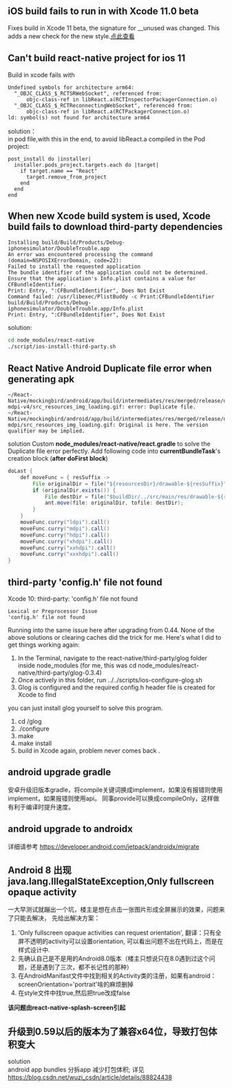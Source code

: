 ## iOS build fails to run in with Xcode 11.0 beta

Fixes build in Xcode 11 beta, the signature for __unused was changed. This adds a new check for the new style.[点此查看](https://github.com/facebook/react-native/pull/25146)

## Can't build react-native project for ios 11
Build in xcode fails with
```
Undefined symbols for architecture arm64:
  "_OBJC_CLASS_$_RCTSRWebSocket", referenced from:
      objc-class-ref in libReact.a(RCTInspectorPackagerConnection.o)
  "_OBJC_CLASS_$_RCTReconnectingWebSocket", referenced from:
      objc-class-ref in libReact.a(RCTPackagerConnection.o)
ld: symbol(s) not found for architecture arm64
```

solution：  
in pod file,with this in the end, to avoid libReact.a compiled in the Pod project:
```pod
post_install do |installer|
  installer.pods_project.targets.each do |target|
    if target.name == "React"
      target.remove_from_project
    end
  end
end
```


## When new Xcode build system is used, Xcode build fails to download third-party dependencies
```
Installing build/Build/Products/Debug-iphonesimulator/DoubleTrouble.app
An error was encountered processing the command (domain=NSPOSIXErrorDomain, code=22):
Failed to install the requested application
The bundle identifier of the application could not be determined.
Ensure that the application's Info.plist contains a value for CFBundleIdentifier.
Print: Entry, ":CFBundleIdentifier", Does Not Exist
Command failed: /usr/libexec/PlistBuddy -c Print:CFBundleIdentifier build/Build/Products/Debug-iphonesimulator/DoubleTrouble.app/Info.plist
Print: Entry, ":CFBundleIdentifier", Does Not Exist
```

solution:  
```bash
cd node_modules/react-native
./script/ios-install-third-party.sh
```

## React Native Android Duplicate file error when generating apk
```
~/React-Native/mockingbird/android/app/build/intermediates/res/merged/release/drawable-mdpi-v4/src_resources_img_loading.gif: error: Duplicate file.
~/React-Native/mockingbird/android/app/build/intermediates/res/merged/release/drawable-mdpi/src_resources_img_loading.gif: Original is here. The version qualifier may be implied.
```

solution
Custom **node_modules/react-native/react.gradle** to solve the Duplicate file error perfectly. Add following code into **currentBundleTask**'s creation block (**after doFirst block**)
```java
doLast {
    def moveFunc = { resSuffix ->
        File originalDir = file("${resourcesDir}/drawable-${resSuffix}");
        if (originalDir.exists()) {
            File destDir = file("$buildDir/../src/main/res/drawable-${resSuffix}");
            ant.move(file: originalDir, tofile: destDir);
        }
    }
    moveFunc.curry("ldpi").call()
    moveFunc.curry("mdpi").call()
    moveFunc.curry("hdpi").call()
    moveFunc.curry("xhdpi").call()
    moveFunc.curry("xxhdpi").call()
    moveFunc.curry("xxxhdpi").call()
}
```


## third-party  'config.h' file not found
Xcode 10: third-party: 'config.h' file not found
```
Lexical or Preprocessor Issue
'config.h' file not found
```
Running into the same issue here after upgrading from 0.44. None of the above solutions or clearing caches did the trick for me. Here's what I did to get things working again:
1. In the Terminal, navigate to the react-native/third-party/glog folder inside node_modules (for me, this was cd node_modules/react-native/third-party/glog-0.3.4)
2. Once actively in this folder, run ../../scripts/ios-configure-glog.sh
3. Glog is configured and the required config.h header file is created for Xcode to find

you can just install glog yourself to solve this program.
1. cd /glog
2. ./configure
3. make
4. make install
4. build in Xcode again, problem never comes back .

## android upgrade gradle

安卓升级旧版本gradle，将compile关键词换成implement，如果没有报错则使用implement，如果报错则使用api。
同事provide可以换成compileOnly，这样做有利于编译时提升速度。


## android upgrade to androidx

详细请参考 https://developer.android.com/jetpack/androidx/migrate


## Android 8 出现 java.lang.IllegalStateException,Only fullscreen opaque activity

一大早测试就蹦出一个坑，楼主是想在点击一张图片形成全屏展示的效果，问题来了只能去解决，
先给出解决方案：
1. 'Only fullscreen opaque activities can request orientation', 翻译：只有全屏不透明的activity可以设置orientation, 可以看出问题不出在代码上，而是在样式设计中.
2. 先确认自己是不是用的Android8.0版本（楼主只想说只在8.0遇到过这个问题，还是遇到了三次，都不长记性的那种）
3. 在AndroidManifast文件中找到相关的Activity类的注册，如果有android：screenOrientation='portrait'啥的麻烦删掉
4. 在style文件中找<item name="android:windowIsTranslucent">true</item>,然后把true改成false

**该问题由react-native-splash-screen引起**


## 升级到0.59以后的版本为了兼容x64位，导致打包体积变大

solution  
android app bundles 分拆app 减少打包体积; 详见 https://blog.csdn.net/wuzi_csdn/article/details/88824438




